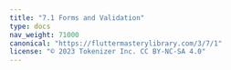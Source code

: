 ```yaml
---
title: "7.1 Forms and Validation"
type: docs
nav_weight: 71000
canonical: "https://fluttermasterylibrary.com/3/7/1"
license: "© 2023 Tokenizer Inc. CC BY-NC-SA 4.0"
---
```

